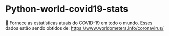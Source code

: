 # Python-world-covid19-stats
:pill: Fornece as estatísticas atuais do COVID-19 em todo o mundo. Esses dados estão sendo obtidos de: https://www.worldometers.info/coronavirus/
